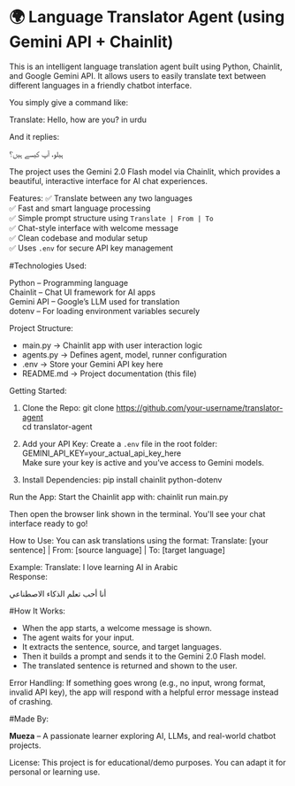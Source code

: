 # 🌍 Language Translator Agent (using Gemini API + Chainlit)

This is an intelligent language translation agent built using Python, Chainlit, and Google Gemini API. It allows users to easily translate text between different languages in a friendly chatbot interface.

You simply give a command like:

Translate: Hello, how are you? in urdu 

And it replies:

ہیلو، آپ کیسے ہیں؟

The project uses the Gemini 2.0 Flash model via Chainlit, which provides a beautiful, interactive interface for AI chat experiences.

Features:
✅ Translate between any two languages  
✅ Fast and smart language processing  
✅ Simple prompt structure using `Translate | From | To`  
✅ Chat-style interface with welcome message  
✅ Clean codebase and modular setup  
✅ Uses `.env` for secure API key management  

#Technologies Used:


Python – Programming language  
Chainlit – Chat UI framework for AI apps  
Gemini API – Google’s LLM used for translation  
dotenv – For loading environment variables securely  

Project Structure:
- main.py → Chainlit app with user interaction logic  
- agents.py → Defines agent, model, runner configuration  
- .env → Store your Gemini API key here  
- README.md → Project documentation (this file)  

Getting Started:
1. Clone the Repo:
git clone https://github.com/your-username/translator-agent  
cd translator-agent  

2. Add your API Key:
Create a `.env` file in the root folder:
GEMINI_API_KEY=your_actual_api_key_here  
Make sure your key is active and you’ve access to Gemini models.

3. Install Dependencies:
pip install chainlit python-dotenv  

Run the App:
Start the Chainlit app with:
chainlit run main.py  

Then open the browser link shown in the terminal. You'll see your chat interface ready to go!

How to Use:
You can ask translations using the format:
Translate: [your sentence] | From: [source language] | To: [target language]

Example:
Translate: I love learning AI in Arabic  
Response:

أنا أحب تعلم الذكاء الاصطناعي

#How It Works:

- When the app starts, a welcome message is shown.  
- The agent waits for your input.  
- It extracts the sentence, source, and target languages.  
- Then it builds a prompt and sends it to the Gemini 2.0 Flash model.  
- The translated sentence is returned and shown to the user.  

Error Handling:
If something goes wrong (e.g., no input, wrong format, invalid API key), the app will respond with a helpful error message instead of crashing.


#Made By:

**Mueza** – A passionate learner exploring AI, LLMs, and real-world chatbot projects.

License:
This project is for educational/demo purposes. You can adapt it for personal or learning use.
